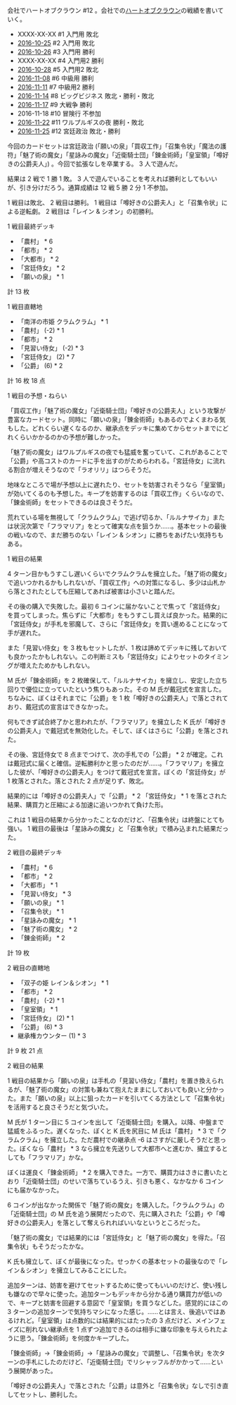 会社でハートオブクラウン #12 。会社での[ハートオブクラウン](http://hatokura.flipflops.jp)の戦績を書いていく。

- XXXX-XX-XX #1 入門用 敗北
- [2016-10-25][] #2 入門用 敗北
- [2016-10-26][] #3 入門用 勝利
- XXXX-XX-XX #4 入門用2 勝利
- [2016-10-28][] #5 入門用2 敗北
- [2016-11-08][] #6 中級用 勝利
- [2016-11-11][] #7 中級用2 勝利
- [2016-11-14][] #8 ビッグビジネス 敗北・勝利・敗北
- [2016-11-17][] #9 大戦争 勝利
- 2016-11-18 #10 冒険行 不参加
- [2016-11-22][] #11 ワルプルギスの夜 勝利・敗北
- [2016-11-25][] #12 宮廷政治 敗北・勝利

今回のカードセットは宮廷政治 (「願いの泉」「買収工作」「召集令状」「魔法の護符」「魅了術の魔女」「星詠みの魔女」「近衛騎士団」「錬金術師」「皇室領」「噂好きの公爵夫人」) 。今回で拡張なしを卒業する。 3 人で遊んだ。

結果は 2 戦で 1 勝 1 敗。 3 人で遊んでいることを考えれば勝利としてもいいが、引き分けだろう。通算成績は 12 戦 5 勝 2 分 1 不参加。

1 戦目は敗北、 2 戦目は勝利。 1 戦目は「噂好きの公爵夫人」と「召集令状」による逆転劇。 2 戦目は「レイン & シオン」の初勝利。

1 戦目最終デッキ

- 「農村」 * 6
- 「都市」 * 2
- 「大都市」 * 2
- 「宮廷侍女」 * 2
- 「願いの泉」 * 1

計 13 枚

1 戦目直轄地

- 「南洋の市姫 クラムクラム」 * 1
- 「農村」 (-2) * 1
- 「都市」 * 2
- 「見習い侍女」 (-2) * 3
- 「宮廷侍女」 (2) * 7
- 「公爵」 (6) * 2

計 16 枚 18 点

1 戦目の予想・ねらい

「買収工作」「魅了術の魔女」「近衛騎士団」「噂好きの公爵夫人」という攻撃が豊富なカードセット。同時に「願いの泉」「錬金術師」もあるのでよくまわる気もした。どれくらい遅くなるのか、継承点をデッキに集めてからセットまでにどれくらいかかるのかの予想が難しかった。

「魅了術の魔女」はワルプルギスの夜でも猛威を奮っていて、これがあることで「公爵」や高コストのカードに手を出すのがためらわれる。「宮廷侍女」に流れる割合が増えそうなので「ラオリリ」はつらそうだ。

地味なところで場が予想以上に遅れたり、セットを妨害されそうなら「皇室領」が効いてくるのも予想した。キープを妨害するのは「買収工作」くらいなので、「錬金術師」をセットできるのは良さそうだ。

荒れている場を無視して「クラムクラム」で逃げ切るか、「ルルナサイカ」または状況次第で「フラマリア」をとって確実な点を狙うか……。基本セットの最後の戦いなので、まだ勝ちのない「レイン & シオン」に勝ちをあげたい気持ちもある。

1 戦目の結果

4 ターン目かもうすこし遅いくらいでクラムクラムを擁立した。「魅了術の魔女」で追いつかれるかもしれないが、「買収工作」への対策になるし、多少は山札から落とされたとしても圧縮してあれば被害は小さいと踏んだ。

その後の購入で失敗した。最初 6 コインに届かないことで焦って「宮廷侍女」を買ってしまった。焦らずに「大都市」をもうすこし買えば良かった。結果的に「宮廷侍女」が手札を邪魔して、さらに「宮廷侍女」を買い進めることになって手が遅れた。

また「見習い侍女」を 3 枚もセットしたが、1 枚は諦めてデッキに残しておいても良かったかもしれない。この判断ミスも「宮廷侍女」によりセットのタイミングが増えたためかもしれない。

M 氏が「錬金術師」を 2 枚確保して、「ルルナサイカ」を擁立し、安定した立ち回りで優位に立っていたという焦りもあった。その M 氏が戴冠式を宣言した。ちなみに、ぼくはそれまでに「公爵」を 1 枚「噂好きの公爵夫人」で落とされており、戴冠式の宣言はできなかった。

何もできず試合終了かと思われたが、「フラマリア」を擁立した K 氏が「噂好きの公爵夫人」で戴冠式を無効化した。そして、ぼくはさらに「公爵」を落とされた。

その後、宮廷侍女で 8 点までつけて、次の手札での「公爵」 * 2 が確定。これは戴冠式に届くと確信。逆転勝利かと思ったのだが……。「フラマリア」を擁立した彼が、「噂好きの公爵夫人」をつけて戴冠式を宣言。ぼくの「宮廷侍女」が 1 枚落とされた。落とされた 2 点が足りず、敗北。

結果的には「噂好きの公爵夫人」で「公爵」 * 2 「宮廷侍女」 * 1 を落とされた結果、購買力と圧縮による加速に追いつかれて負けた形。

これは 1 戦目の結果から分かったことなのだけど、「召集令状」は終盤にとても強い。 1 戦目の最後は「星詠みの魔女」と「召集令状」で積み込まれた結果だった。

2 戦目の最終デッキ

- 「農村」 * 6
- 「都市」 * 2
- 「大都市」 * 1
- 「見習い侍女」 * 3
- 「願いの泉」 * 1
- 「召集令状」 * 1
- 「星詠みの魔女」 * 1
- 「魅了術の魔女」 * 2
- 「錬金術師」 * 2

計 19 枚

2 戦目の直轄地

- 「双子の姫 レイン＆シオン」 * 1
- 「都市」 * 2
- 「農村」 (-2) * 1
- 「皇室領」 * 1
- 「宮廷侍女」 (2) * 1
- 「公爵」 (6) * 3
- 継承権カウンター (1) * 3

計 9 枚 21 点

2 戦目の結果

1 戦目の結果から「願いの泉」は手札の「見習い侍女」「農村」を置き換えられるが、「魅了術の魔女」の対策も兼ねて抱えたままにしておいても良いと分かった。また「願いの泉」以上に狙ったカードを引いてくる方法として「召集令状」を活用すると良さそうだと気づいた。

M 氏が 1 ターン目に 5 コインを出して「近衛騎士団」を購入。以降、中盤まで猛威をふるった。遅くなった、ぼくと K 氏を尻目に M 氏は「農村」 * 3 で「クラムクラム」を擁立した。ただ農村での継承点 -6 はさすがに厳しそうだと思った。ぼくなら「農村」 * 3 なら擁立を先送りして大都市へと進むか、擁立するとしても「フラマリア」かな。

ぼくは運良く「錬金術師」 * 2 を購入できた。一方で、購買力はさきに書いたとおり「近衛騎士団」のせいで落ちているうえ、引きも悪く、なかなか 6 コインにも届かなかった。

6 コインが出なかった関係で「魅了術の魔女」を購入した。「クラムクラム」の「近衛騎士団」の M 氏を追う展開だったので、先に購入された「公爵」や「噂好きの公爵夫人」を落として奪えられればいいなというところだった。

「魅了術の魔女」では結果的には「宮廷侍女」と「魅了術の魔女」を得た。「召集令状」もそうだったかな。

K 氏も擁立して、ぼくが最後になった。せっかくの基本セットの最後なので「レイン＆シオン」を擁立してみることにした。

追加ターンは、妨害を避けてセットするために使ってもいいのだけど、使い残しも嫌なので早々に使った。追加ターンもデッキから分かる通り購買力が低いので、キープと妨害を回避する意図で「皇室領」を買うなどした。感覚的にはこの 3 ターンの追加ターンで気持ちマシになった感じ。……とは言え、後追いではあるけれど。「皇室領」は点数的には結果的にはたったの 3 点だけど、メインフェイズに削れない継承点を 1 点ずつ追加できるのは相手に嫌な印象を与えられたように思う。「錬金術師」を何度かキープした。

「錬金術師」→「錬金術師」→「星詠みの魔女」で調整し、「召集令状」を次ターンの手札にしたのだけど、「近衛騎士団」でリシャッフルがかかって……という展開があった。

「噂好きの公爵夫人」で落とされた「公爵」は意外と「召集令状」なしで引き直してセットし、勝利した。

[2016-10-25]: http://blog.bouzuya.net/2016/10/25/
[2016-10-26]: http://blog.bouzuya.net/2016/10/26/
[2016-10-28]: http://blog.bouzuya.net/2016/10/28/
[2016-11-08]: http://blog.bouzuya.net/2016/11/08/
[2016-11-11]: http://blog.bouzuya.net/2016/11/11/
[2016-11-14]: http://blog.bouzuya.net/2016/11/14/
[2016-11-17]: http://blog.bouzuya.net/2016/11/17/
[2016-11-22]: http://blog.bouzuya.net/2016/11/22/
[2016-11-25]: http://blog.bouzuya.net/2016/11/25/
